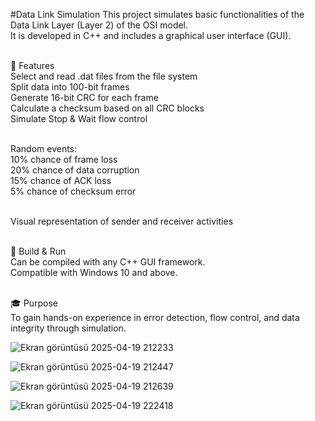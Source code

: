 #Data Link Simulation
This project simulates basic functionalities of the Data Link Layer (Layer 2) of the OSI model.<br>
It is developed in C++ and includes a graphical user interface (GUI).<br><br>

🔧 Features<br>
Select and read .dat files from the file system<br>
Split data into 100-bit frames<br>
Generate 16-bit CRC for each frame<br>
Calculate a checksum based on all CRC blocks<br>
Simulate Stop & Wait flow control<br><br>

Random events:<br>
10% chance of frame loss<br>
20% chance of data corruption<br>
15% chance of ACK loss<br>
5% chance of checksum error<br><br>

Visual representation of sender and receiver activities<br><br>

📁 Build & Run<br>
Can be compiled with any C++ GUI framework.<br>
Compatible with Windows 10 and above.<br><br>

🎓 Purpose<br>
To gain hands-on experience in error detection, flow control, and data integrity through simulation.

![Ekran görüntüsü 2025-04-19 212233](https://github.com/user-attachments/assets/6d126a47-381a-4e77-b58e-9b075c0e23b3)

![Ekran görüntüsü 2025-04-19 212447](https://github.com/user-attachments/assets/9abcbc79-f175-437b-9ac0-b98640e3dd59)

![Ekran görüntüsü 2025-04-19 212639](https://github.com/user-attachments/assets/0eacb914-fd33-42a8-a69b-e3955ae0e6cd)

![Ekran görüntüsü 2025-04-19 222418](https://github.com/user-attachments/assets/fdffd3cf-cf2e-44a7-a5c0-7d5bb27d21ac)




